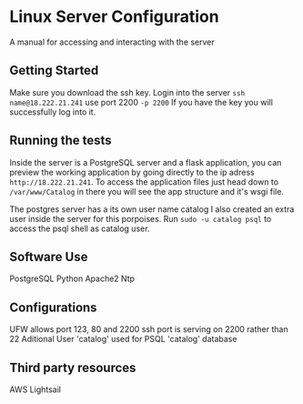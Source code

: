 # Linux Server Configuration
A manual for accessing  and interacting with the server

## Getting Started


Make sure you download the ssh  key.
Login into the server `ssh name@18.222.21.241` use port 2200 `-p 2200`
If you have the key you will successfully log into it.



## Running the tests
Inside the server is a PostgreSQL server and a flask application, you can preview the working application by going directly to the ip adress `http://18.222.21.241`. To access the application files just head down to `/var/www/Catalog` in there you will see the app structure and it's wsgi file.

The postgres server has a its own user name catalog I also created an extra user inside the server for this porpoises. Run `sudo -u catalog psql`  to access the psql shell as catalog user.


## Software Use
PostgreSQL
Python 
Apache2 
Ntp

## Configurations
  UFW allows port 123, 80 and 2200
  ssh port is serving on 2200 rather than 22
  Aditional User 'catalog' used for PSQL 'catalog' database



## Third party resources
AWS Lightsail
